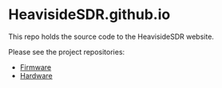 # HeavisideSDR.github.io

This repo holds the source code to the HeavisideSDR website.

Please see the project repositories:

 - [Firmware](https://github.com/HeavisideSDR/HeavisideSDR-Firmware) 
 - [Hardware](https://github.com/HeavisideSDR/HeavisideSDR-Hardware)
